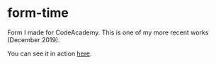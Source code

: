 # form-time
Form I made for CodeAcademy. This is one of my more recent works (December 2019).

You can see it in action [here](https://codepen.io/princemaggots/full/KKwgJxp).
